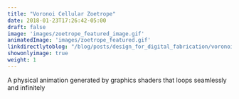 ```yaml
---
title: "Voronoi Cellular Zoetrope"
date: 2018-01-23T17:26:42-05:00
draft: false 
image: 'images/zoetrope_featured_image.gif'
animatedImage: 'images/zoetrope_featured.gif'
linkdirectlytoblog: "/blog/posts/design_for_digital_fabrication/voronoi-cellular-zoetrope/"
showonlyimage: true
weight: 1
---
```


A physical animation generated by graphics shaders that loops seamlessly and infinitely
